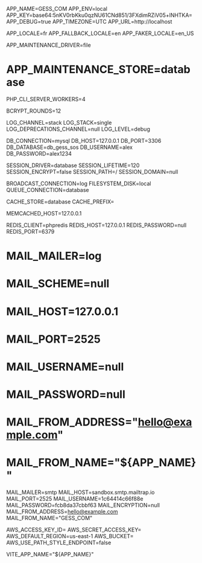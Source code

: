 APP_NAME=GESS_COM
APP_ENV=local
APP_KEY=base64:5nKV0rbKku0qzNU61CNd851/3FXdimRZiV05+lNHTKA=
APP_DEBUG=true
APP_TIMEZONE=UTC
APP_URL=http://localhost

APP_LOCALE=fr
APP_FALLBACK_LOCALE=en
APP_FAKER_LOCALE=en_US

APP_MAINTENANCE_DRIVER=file
# APP_MAINTENANCE_STORE=database

PHP_CLI_SERVER_WORKERS=4

BCRYPT_ROUNDS=12

LOG_CHANNEL=stack
LOG_STACK=single
LOG_DEPRECATIONS_CHANNEL=null
LOG_LEVEL=debug

DB_CONNECTION=mysql
DB_HOST=127.0.0.1
DB_PORT=3306
DB_DATABASE=db_gess_sos
DB_USERNAME=alex
DB_PASSWORD=alex1234

SESSION_DRIVER=database
SESSION_LIFETIME=120
SESSION_ENCRYPT=false
SESSION_PATH=/
SESSION_DOMAIN=null

BROADCAST_CONNECTION=log
FILESYSTEM_DISK=local
QUEUE_CONNECTION=database

CACHE_STORE=database
CACHE_PREFIX=

MEMCACHED_HOST=127.0.0.1

REDIS_CLIENT=phpredis
REDIS_HOST=127.0.0.1
REDIS_PASSWORD=null
REDIS_PORT=6379

# MAIL_MAILER=log
# MAIL_SCHEME=null
# MAIL_HOST=127.0.0.1
# MAIL_PORT=2525
# MAIL_USERNAME=null
# MAIL_PASSWORD=null
# MAIL_FROM_ADDRESS="hello@example.com"
# MAIL_FROM_NAME="${APP_NAME}"

MAIL_MAILER=smtp
MAIL_HOST=sandbox.smtp.mailtrap.io
MAIL_PORT=2525
MAIL_USERNAME=1c64414c66f88e
MAIL_PASSWORD=fcb8da37cbbf63
MAIL_ENCRYPTION=null
MAIL_FROM_ADDRESS=hello@example.com
MAIL_FROM_NAME="GESS_COM"

AWS_ACCESS_KEY_ID=
AWS_SECRET_ACCESS_KEY=
AWS_DEFAULT_REGION=us-east-1
AWS_BUCKET=
AWS_USE_PATH_STYLE_ENDPOINT=false

VITE_APP_NAME="${APP_NAME}" 

